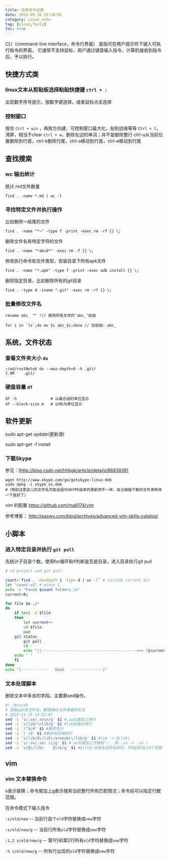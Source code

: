 ```yaml
---
title: 日常命令记录
date: 2015-05-16 22:18:01
category: Linux_note
tag: [Linux,Tools]
toc: true
---
```


CLI（command-line interface，命令行界面）
是指可在用户提示符下键入可执行指令的界面，
它通常不支持鼠标，用户通过键盘输入指令，计算机接收到指令后，予以执行。

## 快捷方式类
### linux文本从剪贴板选择粘贴快捷键  `ctrl + :`
出现数字序号提示，按数字键选择，或者鼠标点击选择

### 控制窗口
按住 `Ctrl + win` ，再按方向键，可控制窗口最大化，贴到边缘等等
`Ctrl + l`，清屏，相当于clear
`Ctrl + w`，删除左边的单词；并不是删除整行
ctrl-u从当前位置删除到行首，ctrl-k删除行尾，ctrl-a移动到行首，ctrl-e移动到行尾

## 查找搜索

### wc 输出统计
统计.md文件数量
```
find . -name *.md | wc -l
```
### 寻找特定文件并执行操作
比如删除～结尾的文件
```
find . -name "*~" -type f -print -exec rm -rf {} \;
```

删除文件名有特定字符的文件
```
find . -name "*abcd*" -exec rm -f {} \;
```

修改执行命令和文件类型，安装目录下所有apk文件
```
find . -name "*.apk" -type f -print -exec adb install {} \;
```

删除指定目录，比如删除所有的git目录
```
find . -type d -iname ".git" -exec rm -rf {} \;
```

### 批量修改文件名

```
rename abc_ "" *// 删除所有文件的'abc_'前缀

for i in `ls`;do mv $i abc_$i;done // 加前缀: abc_
```

## 系统，文件状态
### 查看文件夹大小 `du`
```
~/wd/rustNote$ du --max-depth=0 -h .git/
1.9M	.git/
```
### 硬盘容量 `df`
```
df -h               # 以最合适的单位显示
df --block-size m   # 以Mb为单位显示
```

## 软件更新
sudo apt-get update(更新源)

sudo apt-get -f install

### 下载Skype
参见：[http://blog.csdn.net/hhbgk/article/details/8683939]
```
wget http://www.skype.com/go/getskype-linux-deb
sudo dpkg -i skype_xx.deb
#（特别注意这儿的文件名可能会因为SKYPE版本的更新而不一样，自己根据下载的文件来修改一下就好了）
```

vim 的配置
https://github.com/ma6174/vim

参考博客： http://easwy.com/blog/archives/advanced-vim-skills-catalog/

## 小脚本
### 进入特定目录并执行 `git pull`
先统计子目录个数。使用for循环和if判断是否是目录，进入目录执行git pull

```sh
# cd project and git pull

count=`find . -maxdepth 1 -type d | wc -l` # include current dir
let "count-=1" # minus 1
echo -e "Found $count folders.\n"
current=0;

for file in ./*
do
    if test -d $file
    then
    	let current++
        cd $file
        pwd
	git status
        git pull
        cd -
        echo "||------------------------------------------>>> [$current / $count]"
	echo " "
    fi
done
echo "[------------   Done   --------------]"
```

### 文本处理脚本
删除文本中多余的字段。主要靠sed操作。
```sh
#! /bin/sh
# 提取apk库文件名，整理成mk文件需要的形式
# 2015-11-25 14:51:07
sed -i 's/.so/.so\n/g' $1 #.so后面加上换行
sed -i 's/lib/\nlib/g' $1 #lib前面也换行
sed -i '/^$/d' $1 #删除空行
sed -i '/ /d' $1 #删除有空格的行
sed -i 's/lib/@\/lib\/armeabi\/lib/g' $1 #lib -> @\lib\
sed -i 's/.so/.so\ \\/g' $1 #.so后面加上空格和'\'，即 .so -> .so \
sed -i 's/@\/lib/    @lib/g' $1 #@\lib\去掉左边的反斜杠，并在@前加上4个空格
```

## vim

### vim 文本替换命令
s表示替换；命令尾加上g表示搜索当前整行所有匹配情况；命令前可以指定行数范围。

在命令模式下输入指令

`:s/old/new` -- 当前行首个`old`字符替换成`new`字符

`:s/old/new/g` -- 当前行所有`old`字符替换成`new`字符

`:1,2 s/old/new/g` -- 第1行和第2行所有`old`字符替换成`new`字符

`:% s/old/new/g` -- 所有行出现的`old`字符替换成`new`字符
